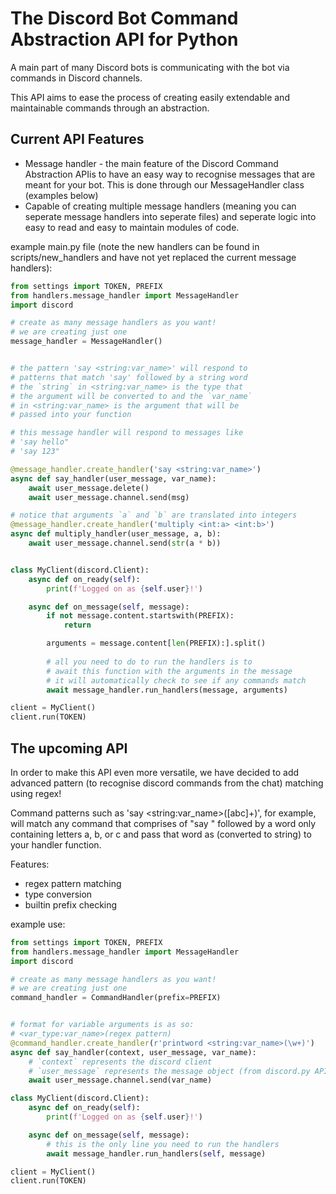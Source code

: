# The Discord Bot Command Abstraction API for Python

A main part of many Discord bots is communicating with the bot via commands in Discord channels.

This API aims to ease the process of creating easily extendable and maintainable commands through an abstraction.

## Current API Features

- Message handler - the main feature of the Discord Command Abstraction APIis to have an easy way to recognise messages that are meant for your bot. This is done through our MessageHandler class (examples below)
- Capable of creating multiple message handlers (meaning you can seperate message handlers into seperate files) and seperate logic into easy to read and easy to maintain modules of code.

example main.py file (note the new handlers can be found in scripts/new\_handlers and have not yet replaced the current message handlers):
```py
from settings import TOKEN, PREFIX
from handlers.message_handler import MessageHandler
import discord

# create as many message handlers as you want!
# we are creating just one
message_handler = MessageHandler()


# the pattern 'say <string:var_name>' will respond to
# patterns that match 'say' followed by a string word
# the `string` in <string:var_name> is the type that
# the argument will be converted to and the `var_name`
# in <string:var_name> is the argument that will be
# passed into your function

# this message handler will respond to messages like
# 'say hello"
# 'say 123"

@message_handler.create_handler('say <string:var_name>')
async def say_handler(user_message, var_name):
    await user_message.delete()
    await user_message.channel.send(msg)

# notice that arguments `a` and `b` are translated into integers
@message_handler.create_handler('multiply <int:a> <int:b>')
async def multiply_handler(user_message, a, b):
    await user_message.channel.send(str(a * b))


class MyClient(discord.Client):
    async def on_ready(self):
        print(f'Logged on as {self.user}!')

    async def on_message(self, message):
        if not message.content.startswith(PREFIX):
            return

        arguments = message.content[len(PREFIX):].split()
        
        # all you need to do to run the handlers is to
        # await this function with the arguments in the message
        # it will automatically check to see if any commands match
        await message_handler.run_handlers(message, arguments)

client = MyClient()
client.run(TOKEN)
```

## The upcoming API

In order to make this API even more versatile, we have decided to add advanced pattern (to recognise discord commands from the chat) matching using regex!

Command patterns such as 'say \<string:var\_name\>([abc]+)', for example, will match any command that comprises of "say " followed by a word only containing letters a, b, or c and pass that word as (converted to string) to your handler function.

Features:
- regex pattern matching
- type conversion
- builtin prefix checking

example use:
```py
from settings import TOKEN, PREFIX
from handlers.message_handler import MessageHandler
import discord

# create as many message handlers as you want!
# we are creating just one
command_handler = CommandHandler(prefix=PREFIX)


# format for variable arguments is as so:
# <var_type:var_name>(regex pattern)
@command_handler.create_handler(r'printword <string:var_name>(\w+)')
async def say_handler(context, user_message, var_name):
    # `context` represents the discord client
    # `user_message` represents the message object (from discord.py API)
    await user_message.channel.send(var_name)

class MyClient(discord.Client):
    async def on_ready(self):
        print(f'Logged on as {self.user}!')

    async def on_message(self, message):
        # this is the only line you need to run the handlers
        await message_handler.run_handlers(self, message)

client = MyClient()
client.run(TOKEN)
```
